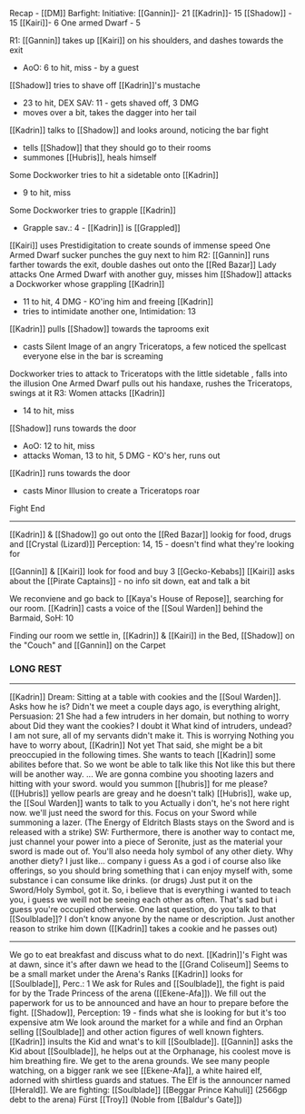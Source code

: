 Recap - [[DM]]
Barfight:
Initiative:
[[Gannin]]- 21
[[Kadrin]]- 15
[[Shadow]] - 15
[[Kairi]]- 6
One armed Dwarf - 5

R1:
[[Gannin]] takes up [[Kairi]] on his shoulders, and dashes towards the exit
- AoO: 6 to hit, miss - by a guest

[[Shadow]] tries to shave off [[Kadrin]]'s mustache
- 23 to hit, DEX SAV: 11 - gets shaved off, 3 DMG
- moves over a bit, takes the dagger into her tail

[[Kadrin]] talks to [[Shadow]] and looks around, noticing the bar fight
- tells [[Shadow]] that they should go to their rooms
- summones [[Hubris]], heals himself

Some Dockworker tries to hit a sidetable onto [[Kadrin]]
- 9 to hit, miss

Some Dockworker tries to grapple [[Kadrin]]
- Grapple sav.: 4 - [[Kadrin]] is [[Grappled]]

[[Kairi]] uses Prestidigitation to create sounds of immense speed
One Armed Dwarf sucker punches the guy next to him
R2:
[[Gannin]] runs farther towards the exit, double dashes out onto the [[Red Bazar]]
Lady attacks One Armed Dwarf with another guy, misses him
[[Shadow]] attacks a Dockworker whose grappling [[Kadrin]]
- 11 to hit, 4 DMG - KO'ing him and freeing [[Kadrin]]
- tries to intimidate another one, Intimidation: 13

[[Kadrin]] pulls [[Shadow]] towards the taprooms exit
- casts Silent Image of an angry Triceratops, a few noticed the spellcast everyone else in the bar is screaming

Dockworker tries to attack to Triceratops with the little sidetable , falls into the illusion
One Armed Dwarf pulls out his handaxe, rushes the Triceratops, swings at it
R3:
Women attacks [[Kadrin]]
- 14 to hit, miss

[[Shadow]] runs towards the door
- AoO: 12 to hit, miss
- attacks Woman, 13 to hit, 5 DMG - KO's her, runs out

[[Kadrin]] runs towards the door
- casts Minor Illusion to create a Triceratops roar

Fight End

---
[[Kadrin]] & [[Shadow]] go out onto the [[Red Bazar]]
	lookig for food, drugs and [[Crystal (Lizard)]]
	Perception: 14, 15 - doesn't find what they're looking for

[[Gannin]] & [[Kairi]] look for food and buy 3 [[Gecko-Kebabs]]
	[[Kairi]] asks about the [[Pirate Captains]] - no info
	sit down, eat and talk a bit

We reconviene and go back to [[Kaya's House of Repose]], searching for our room.
[[Kadrin]] casts a voice of the [[Soul Warden]] behind the Barmaid, SoH: 10

Finding our room we settle in, [[Kadrin]] & [[Kairi]] in the Bed, [[Shadow]] on the "Couch" and [[Gannin]] on the Carpet

### LONG REST
---
[[Kadrin]] Dream:
Sitting at a table with cookies and the [[Soul Warden]]. 
Asks how he is?
Didn't we meet a couple days ago, is everything alright, Persuasion: 21
She had a few intruders in her domain, but nothing to worry about
Did they want the cookies?
I doubt it
What kind of intruders, undead?
I am not sure, all of my servants didn't make it.
This is worrying
Nothing you have to worry about, [[Kadrin]]
Not yet
That said, she might be a bit preoccupied in the following times. She wants to teach [[Kadrin]] some abilites before that.
So we wont be able to talk like this
Not like this but there will be another way. ... We are gonna combine you shooting lazers and hitting with your sword. would you summon [[hubris]] for me please?
([[Hubris]] yellow pearls are greay and he doesn't talk)
[[Hubris]], wake up, the [[Soul Warden]] wants to talk to you
Actually i don't, he's not here right now. we'll just need the sword for this. Focus on your Sword while summoning a lazer.
(The Energy of Eldritch Blasts stays on the Sword and is released with a strike)
SW: Furthermore, there is another way to contact me, just channel your power into a piece of Seronite, just as the material your sword is made out of. You'll also needa holy symbol of any other diety.
Why another diety?
I just like... company i guess
As a god i of course also like offerings, so you should bring something that i can enjoy myself with, some substance i can consume like drinks. (or drugs)
Just put it on the Sword/Holy Symbol, got it.
So, i believe that is everything i wanted to teach you, i guess we weill not be seeing each other as often.
That's sad but i guess you're occupied otherwise. One last question, do you talk to that [[Soulblade]]?
I don't know anyone by the name or description.
Just another reason to strike him down
([[Kadrin]] takes a cookie and he passes out)

---
We go to eat breakfast and discuss what to do next.
[[Kadrin]]'s Fight was at dawn, since it's after dawn we head to the [[Grand Coliseum]]
Seems to be a small market  under the Arena's Ranks
[[Kadrin]] looks for [[Soulblade]], Perc.: 1
We ask for Rules and [[Soulblade]], the fight is paid for  by the Trade Princess of the arena ([[Ekene-Afa]]).
We fill out the paperwork for us to be announced and have an hour to prepare before the fight.
[[Shadow]], Perception: 19 - finds what she is looking for but it's too expensive atm
We look around the market for a while and find an Orphan selling [[Soulblade]] and other action figures of well known fighters. [[Kadrin]] insults the Kid and wnat's to kill [[Soulblade]]. [[Gannin]] asks the Kid about [[Soulblade]], he helps out at the Orphanage, his coolest move is him breathing fire.
We get to the arena grounds.
We see many people watching, on a bigger rank we see [[Ekene-Afa]], a white haired elf, adorned with shirtless guards and statues.
The Elf is the announcer named [[Herald]].
We are fighting:
[[Soulblade]]
[[Beggar Prince Kahuli]] (2566gp debt to the arena)
Fürst [[Troy]] (Noble from [[Baldur's Gate]])
